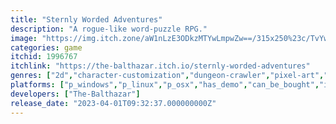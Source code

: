 ```yaml
---
title: "Sternly Worded Adventures"
description: "A rogue-like word-puzzle RPG."
image: "https://img.itch.zone/aW1nLzE3ODkzMTYwLmpwZw==/315x250%23c/TvYwUC.jpg"
categories: game
itchid: 1996767
itchlink: "https://the-balthazar.itch.io/sternly-worded-adventures"
genres: ["2d","character-customization","dungeon-crawler","pixel-art","puzzle","roguelike","roguelite","rpg","singleplayer","word-game","wordle"]
platforms: ["p_windows","p_linux","p_osx","has_demo","can_be_bought","in_press_system"]
developers: ["The-Balthazar"]
release_date: "2023-04-01T09:32:37.000000000Z"
---
```


